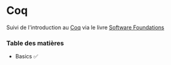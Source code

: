 # Coq
Suivi de l'introduction au [Coq](https://fr.wikipedia.org/wiki/Coq_(logiciel)) via le livre [Software Foundations](https://softwarefoundations.cis.upenn.edu/)
### Table des matières 
- Basics ✅
